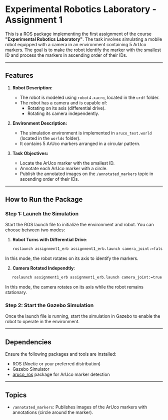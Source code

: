 # Experimental Robotics Laboratory - Assignment 1

This is a ROS package implementing the first assignment of the course **"Experimental Robotics Laboratory"**. The task involves simulating a mobile robot equipped with a camera in an environment containing 5 ArUco markers. The goal is to make the robot identify the marker with the smallest ID and process the markers in ascending order of their IDs.

---

## **Features**

1. **Robot Description:**
   - The robot is modeled using `robot4.xacro`, located in the `urdf` folder.
   - The robot has a camera and is capable of:
     - Rotating on its axis (differential drive).
     - Rotating its camera independently.

2. **Environment Description:**
   - The simulation environment is implemented in `aruco_test.world` (located in the `worlds` folder).
   - It contains 5 ArUco markers arranged in a circular pattern.

3. **Task Objectives:**
   - Locate the ArUco marker with the smallest ID.
   - Annotate each ArUco marker with a circle.
   - Publish the annotated images on the `/annotated_markers` topic  in ascending order of their IDs.

---

## **How to Run the Package**

### **Step 1: Launch the Simulation**

Start the ROS launch file to initialize the environment and robot. You can choose between two modes:

1. **Robot Turns with Differential Drive**:
   ```bash
   roslaunch assignment1_erb assignment1_erb.launch camera_joint:=false
   ```
In this mode, the robot rotates on its axis to identify the markers.

2. **Camera Rotated Independtly**:
  ```bash
     roslaunch assignment1_erb assignment1_erb.launch camera_joint:=true
  ```
In this mode, the camera rotates on its axis while the robot remains stationary.

### **Step 2: Start the Gazebo Simulation**
Once the launch file is running, start the simulation in Gazebo to enable the robot to operate in the environment.


---

## **Dependencies**

Ensure the following packages and tools are installed:
- ROS (Noetic or your preferred distribution)
- Gazebo Simulator
- [aruco_ros](https://github.com/CarmineD8/aruco_ros) package for ArUco marker detection

---

## **Topics**

- `/annotated_markers`: Publishes images of the ArUco markers with annotations (circle around the marker).
